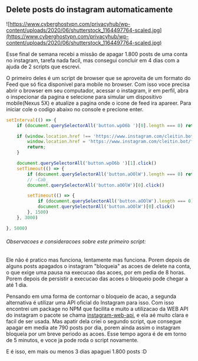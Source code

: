 ## Delete posts do instagram automaticamente

![https://www.cyberghostvpn.com/privacyhub/wp-content/uploads/2020/06/shutterstock_1164497764-scaled.jpg](https://www.cyberghostvpn.com/privacyhub/wp-content/uploads/2020/06/shutterstock_1164497764-scaled.jpg)

Esse final de semana recebi a missão de apagar 1.800 posts de uma conta no instagram, tarefa nada facil, mas consegui concluir em 4 dias com a ajuda de 2 scripts que escrevi. 

O primeiro deles é um script de browser que se aproveita de um formato do Feed que só fica disponivel para mobile no browser. Com isso voce precisa abrir o browser em seu computador, acessar o instagram, ir em perfil, abra o inspecionar da pagina e selecione para simular um dispositivo mobile(Nexus 5X) e atualize a pagina onde o icone de feed ira apareer. Para iniciar cole o codigo abaixo no console e precione enter.

```js
setInterval(() => {
    if (document.querySelectorAll('button.wpO6b ')[0].length === 0) return;

    if (window.location.href !== 'https://www.instagram.com/cleitin.bot/feed/') {
        window.location.href = 'https://www.instagram.com/cleitin.bot/feed/'
        return;
    }

    document.querySelectorAll('button.wpO6b ')[1].click()
    setTimeout(() => {
        if (document.querySelectorAll('button.aOOlW').length === 0) return;
        // -Cab_ 
        document.querySelectorAll('button.aOOlW')[0].click()

        setTimeout(() => {
            if (document.querySelectorAll('button.aOOlW').length === 0) return;
            document.querySelectorAll('button.aOOlW')[0].click()
        }, 1500)
    }, 3000)

}, 5000)
```

###### Observacoes e consideracoes sobre este primeiro script:
Ele não é pratico mas funciona, lentamente mas funciona. Porem depois de alguns posts apagados o instagram "bloqueia" as acoes de delete na conta, o que exige uma pausa na execucao das acoes, por em pedia de 8 horas. Porem depois de persistir a execucao das acoes o bloqueio pode chegar a até 1 dia. 

Pensando em uma forma de contornar o bloqueio de acao, a segunda alternativa é utilizar uma API oficial do Instagram para isso. Com isso encontrei um package no NPM que facilita e muito a utilizacao da WEB API do instagram o pacote se chama [instagram-web-api](https://www.npmjs.com/package/instagram-web-api), e ela aé muito clara e facil de ser usada. Mas apatir dela criei o segundo script, que consegue apagar em media ate 790 posts por dia, porem ainda assim o instagram bloqueia por um breve periodo as acoes. Esse tempo agora é de em torno de 5 minutos, e voce ja pode roda o script novamente. 

E é isso, em mais ou menos 3 dias apaguei 1.800 posts :D
